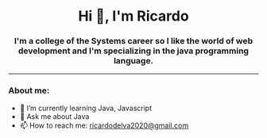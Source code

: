 <div id="header" align="center"> 
    <h1 align="center">Hi 👋, I'm Ricardo </h1>
    <h3 align="center"> I'm a college of the Systems career so I like 
        the world of web development and  I'm specializing in the java 
        programming language.
    </h3>

</div>

---
### About me:

- 🌱 I’m currently learning Java, Javascript
- 💬 Ask me about Java 
- 📫 How to reach me: ricardodelva2020@gmail.com


